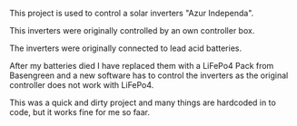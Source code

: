 This project is used to control a solar inverters "Azur Independa".

This inverters were originally controlled by an own controller box.

The inverters were originally connected to lead acid batteries.

After my batteries died I have replaced them with a LiFePo4 Pack from Basengreen and a new software has to control the inverters as the original controller does not work with LiFePo4.

This was a quick and dirty project and many things are hardcoded in to code, but it works fine for me so faar.
